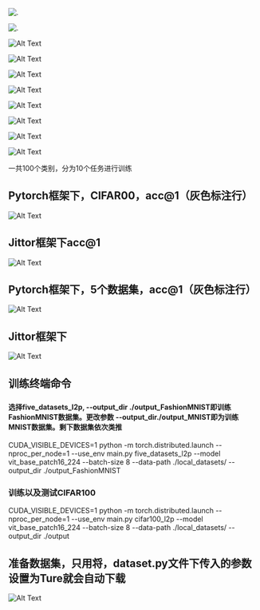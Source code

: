 ![.](/image/task1.png)

![.](/image/task2.png)

![Alt Text](/image/task3.png)

![Alt Text](/image/task4.png)

![Alt Text](/image/task5.png)

![Alt Text](/image/task6.png)

![Alt Text](/image/task7.png)

![Alt Text](/image/task8.png)

![Alt Text](/image/task9.png)

![Alt Text](/image/task10.png)

一共100个类别，分为10个任务进行训练

## Pytorch框架下，CIFAR00，acc@1（灰色标注行）

![Alt Text](/image/torchCifar100.png)

## Jittor框架下acc@1

![Alt Text](/image/jittorCifar100.png)

## Pytorch框架下，5个数据集，acc@1（灰色标注行）

![Alt Text](/image/torchFive.png)

## Jittor框架下

![Alt Text](/image/jittorFive.png)

## 训练终端命令

### 

#### 选择five_datasets_l2p, --output_dir ./output_FashionMNIST即训练FashionMNIST数据集。更改参数 --output_dir./output_MNIST即为训练MNIST数据集。剩下数据集依次类推

CUDA_VISIBLE_DEVICES=1 python -m torch.distributed.launch --nproc_per_node=1 --use_env main.py five_datasets_l2p --model vit_base_patch16_224 --batch-size 8 --data-path ./local_datasets/ --output_dir ./output_FashionMNIST

### 训练以及测试CIFAR100

CUDA_VISIBLE_DEVICES=1 python -m torch.distributed.launch --nproc_per_node=1 --use_env main.py cifar100_l2p --model vit_base_patch16_224 --batch-size 8 --data-path ./local_datasets/ --output_dir ./output

## 准备数据集，只用将，dataset.py文件下传入的参数设置为Ture就会自动下载

![Alt Text](/image/python.png)
